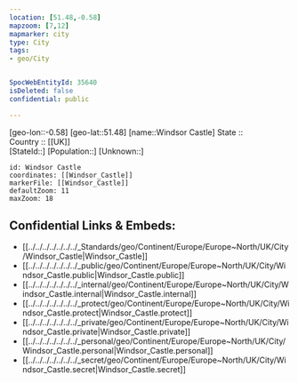 ```yaml
---
location: [51.48,-0.58] 
mapzoom: [7,12] 
mapmarker: city 
type: City
tags:
- geo/City


SpocWebEntityId: 35640
isDeleted: false
confidential: public

---
```

[geo-lon::-0.58] 
[geo-lat::51.48] 
[name::Windsor Castle] 
State ::  
Country :: [[UK]]  
[StateId::] 
[Population::] 
[Unknown::] 


```leaflet
id: Windsor Castle
coordinates: [[Windsor_Castle]] 
markerFile: [[Windsor_Castle]] 
defaultZoom: 11 
maxZoom: 18
```


## Confidential Links & Embeds: 
- [[../../../../../../../_Standards/geo/Continent/Europe/Europe~North/UK/City/Windsor_Castle|Windsor_Castle]] 
- [[../../../../../../../_public/geo/Continent/Europe/Europe~North/UK/City/Windsor_Castle.public|Windsor_Castle.public]] 
- [[../../../../../../../_internal/geo/Continent/Europe/Europe~North/UK/City/Windsor_Castle.internal|Windsor_Castle.internal]] 
- [[../../../../../../../_protect/geo/Continent/Europe/Europe~North/UK/City/Windsor_Castle.protect|Windsor_Castle.protect]] 
- [[../../../../../../../_private/geo/Continent/Europe/Europe~North/UK/City/Windsor_Castle.private|Windsor_Castle.private]] 
- [[../../../../../../../_personal/geo/Continent/Europe/Europe~North/UK/City/Windsor_Castle.personal|Windsor_Castle.personal]] 
- [[../../../../../../../_secret/geo/Continent/Europe/Europe~North/UK/City/Windsor_Castle.secret|Windsor_Castle.secret]] 
